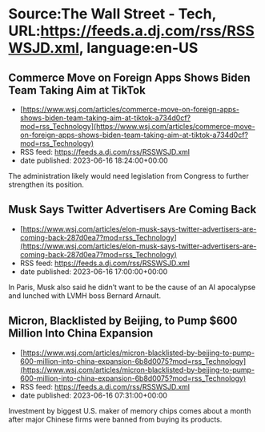 # Source:The Wall Street - Tech, URL:https://feeds.a.dj.com/rss/RSSWSJD.xml, language:en-US

## Commerce Move on Foreign Apps Shows Biden Team Taking Aim at TikTok
 - [https://www.wsj.com/articles/commerce-move-on-foreign-apps-shows-biden-team-taking-aim-at-tiktok-a734d0cf?mod=rss_Technology](https://www.wsj.com/articles/commerce-move-on-foreign-apps-shows-biden-team-taking-aim-at-tiktok-a734d0cf?mod=rss_Technology)
 - RSS feed: https://feeds.a.dj.com/rss/RSSWSJD.xml
 - date published: 2023-06-16 18:24:00+00:00

The administration likely would need legislation from Congress to further strengthen its position.

## Musk Says Twitter Advertisers Are Coming Back
 - [https://www.wsj.com/articles/elon-musk-says-twitter-advertisers-are-coming-back-287d0ea7?mod=rss_Technology](https://www.wsj.com/articles/elon-musk-says-twitter-advertisers-are-coming-back-287d0ea7?mod=rss_Technology)
 - RSS feed: https://feeds.a.dj.com/rss/RSSWSJD.xml
 - date published: 2023-06-16 17:00:00+00:00

In Paris, Musk also said he didn’t want to be the cause of an AI apocalypse and lunched with LVMH boss Bernard Arnault.

## Micron, Blacklisted by Beijing, to Pump $600 Million Into China Expansion
 - [https://www.wsj.com/articles/micron-blacklisted-by-beijing-to-pump-600-million-into-china-expansion-6b8d0075?mod=rss_Technology](https://www.wsj.com/articles/micron-blacklisted-by-beijing-to-pump-600-million-into-china-expansion-6b8d0075?mod=rss_Technology)
 - RSS feed: https://feeds.a.dj.com/rss/RSSWSJD.xml
 - date published: 2023-06-16 07:31:00+00:00

Investment by biggest U.S. maker of memory chips comes about a month after major Chinese firms were banned from buying its products.

